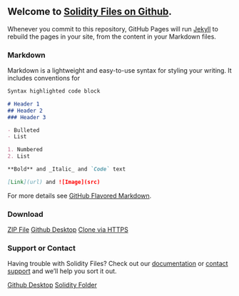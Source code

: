 ## Welcome to [Solidity Files on Github](https://github.com/aramservices198/Solidity-Files).

Whenever you commit to this repository, GitHub Pages will run [Jekyll](https://jekyllrb.com/) to rebuild the pages in your site, from the content in your Markdown files.

### Markdown

Markdown is a lightweight and easy-to-use syntax for styling your writing. It includes conventions for

```markdown
Syntax highlighted code block

# Header 1
## Header 2
### Header 3

- Bulleted
- List

1. Numbered
2. List

**Bold** and _Italic_ and `Code` text

[Link](url) and ![Image](src)
```

For more details see [GitHub Flavored Markdown](https://guides.github.com/features/mastering-markdown/).

### Download
[ZIP File](https://github.com/aramservices198/Solidity-Files/archive/main.zip)
[Github Desktop](x-github-client://openRepo/https://github.com/aramservices198/Solidity-Files)
[Clone via HTTPS](https://github.com/aramservices198/Solidity-Files.git)

### Support or Contact

Having trouble with Solidity Files? Check out our [documentation](https://github.com/aramservices198/Solidity-Files/wiki/) or [contact support](mailto:aramservices198@gmail.com) and we’ll help you sort it out.

[Github Desktop](file://C:\Users\bilal\OneDrive\Documents\GitHub\Solidity-Files)            [Solidity Folder](file://C:\Users\bilal\Desktop\Solidity)
